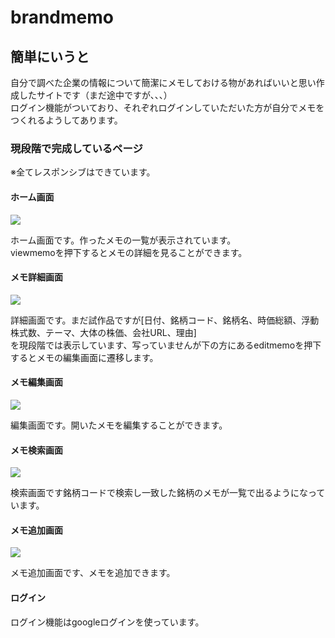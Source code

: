 # brandmemo  
  
## 簡単にいうと  
  
自分で調べた企業の情報について簡潔にメモしておける物があればいいと思い作成したサイトです（まだ途中ですが、、、）  
ログイン機能がついており、それぞれログインしていただいた方が自分でメモをつくれるようしてあります。  
  
### 現段階で完成しているページ  
※全てレスポンシブはできています。  
  
#### ホーム画面  
  
![](https://user-images.githubusercontent.com/51479834/83115503-6931c800-a105-11ea-89ec-1a2226e31fec.png)  
  
ホーム画面です。作ったメモの一覧が表示されています。  
viewmemoを押下するとメモの詳細を見ることができます。  
  
#### メモ詳細画面  
  
![](https://user-images.githubusercontent.com/51479834/80714420-e03c6680-8b2f-11ea-90a3-4bfbe1546df9.png)  
  
詳細画面です。まだ試作品ですが[日付、銘柄コード、銘柄名、時価総額、浮動株式数、テーマ、大体の株価、会社URL、理由]  
を現段階では表示しています、写っていませんが下の方にあるeditmemoを押下するとメモの編集画面に遷移します。  
  
#### メモ編集画面  
  
![](https://user-images.githubusercontent.com/51479834/83115468-5919e880-a105-11ea-83e1-004796ea5ca8.png)  
  
編集画面です。開いたメモを編集することができます。  
  
#### メモ検索画面  
  
![](https://user-images.githubusercontent.com/51479834/83115396-456e8200-a105-11ea-8e3b-f7547d598893.png)  
  
検索画面です銘柄コードで検索し一致した銘柄のメモが一覧で出るようになっています。  
  
#### メモ追加画面  
  
![](https://user-images.githubusercontent.com/51479834/80715134-e4b54f00-8b30-11ea-8031-7301a5ab5bbb.png)  
  
メモ追加画面です、メモを追加できます。  
  
#### ログイン  
  
ログイン機能はgoogleログインを使っています。  
